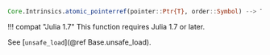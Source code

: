 ```julia
Core.Intrinsics.atomic_pointerref(pointer::Ptr{T}, order::Symbol) --> T
```

!!! compat "Julia 1.7"
    This function requires Julia 1.7 or later.


See [`unsafe_load`](@ref Base.unsafe_load).
